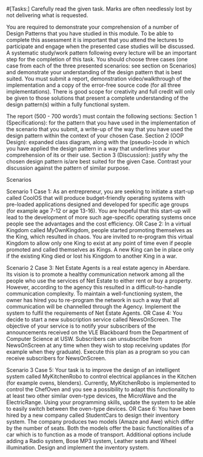 #[Tasks:]
Carefully read the given task. Marks are often needlessly lost by not delivering what is
requested.

You are required to demonstrate your comprehension of a number of Design Patterns that
you have studied in this module. To be able to complete this assessment it is important that
you attend the lectures to participate and engage when the presented case studies will be
discussed. A systematic study/work pattern following every lecture will be an important step
for the completion of this task. You should choose three cases (one case from each of
the three presented scenarios: see section on Scenarios) and demonstrate your
understanding of the design pattern that is best suited. You must submit a report,
demonstration video/walkthrough of the implementation and a copy of the error-free
source code (for all three implementations).
There is good scope for creativity and full credit will only be given to those solutions that
present a complete understanding of the design pattern(s) within a fully functional system.


The report (500 - 700 words’) must contain the following sections:
Section 1 (Specifications): for the pattern that you have used in the implementation of the
scenario that you submit, a write-up of the way that you have used the design pattern within
the context of your chosen Case.
Section 2 (OOP Design): expanded class diagram, along with the (pseudo-)code in which
you have applied the design pattern in a way that underlines your comprehension of its or
their use.
Section 3 (Discussion): justify why the chosen design pattern is/are best suited for the
given Case. Contrast your discussion against the pattern of similar purpose.





Scenarios

Scenario 1
Case 1:
As an entrepreneur, you are seeking to initiate a start-up called CoolOS that will produce
budget-friendly operating systems with pre-loaded applications designed and developed for
specific age groups (for example age 7-12 or age 13-16). You are hopeful that this start-up
will lead to the development of more such age-specific operating systems once people see
the advantages and the cost efficiency.
OR
Case 2:
In a virtual Kingdom called MyOwnKingdom, people started promoting themselves as the
King, which resulted in chaos. You are invited to re-program this virtual Kingdom to allow
only one King to exist at any point of time even if people promoted and called themselves as
Kings. A new King can be in place only if the existing King died or lost his Kingdom to
another King in a war.

Scenario 2
Case 3:
Net Estate Agents is a real estate agency in Aberdare. Its vision is to promote a healthy
communication network among all the people who use the services of Net Estate to either
rent or buy a property. However, according to the agency this resulted in a difficult-to-handle
communication complexity. To maintain a well-functioning system, the owner has hired you
to re-program the network in such a way that all communication will be channelled through
the Agency. Implement the system to fulfil the requirements of Net Estate Agents.
OR
Case 4:
You decide to start a new subscription service called NewsOnScreen. The objective of your
service is to notify your subscribers of the announcements received on the VLE Blackboard
from the Department of Computer Science at USW. Subscribers can unsubscribe from
NewsOnScreen at any time when they wish to stop receiving updates (for example when
they graduate). Execute this plan as a program so you can receive subscribers for
NewsOnScreen.
 
Scenario 3
Case 5:
Your task is to improve the design of an intelligent system called MyKitchenRobo to control
electrical appliances in the Kitchen (for example ovens, blenders). Currently,
MyKitchenRobo is implemented to control the ChefOven and you see a possibility to adapt
this functionality to at least two other similar oven-type devices, the MicroWave and the
ElectricRange. Using your programming skills, update the system to be able to easily switch
between the oven-type devices.
OR
Case 6:
You have been hired by a new company called StudentCars to design their inventory
system. The company produces two models (Amaze and Awe) which differ by the number
of seats. Both the models offer the basic functionalities of a car which is to function as a
mode of transport. Additional options include adding a Radio system, Bose MP3 system,
Leather seats and Wheel illumination. Design and implement the inventory system.

